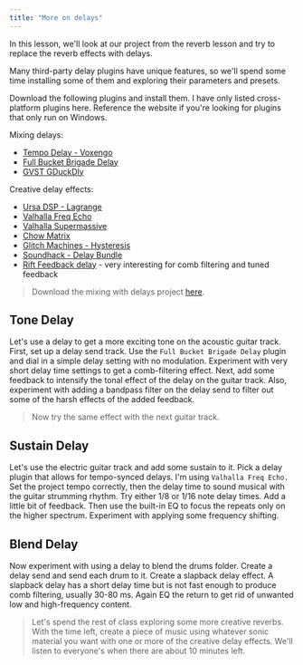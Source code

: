 ```yaml
---
title: "More on delays"
---
```


In this lesson, we'll look at our project from the reverb lesson and try to replace the reverb effects with delays.

Many third-party delay plugins have unique features, so we'll spend some time installing some of them and exploring their parameters and presets.

Download the following plugins and install them. I have only listed cross-platform plugins here. Reference the website if you're looking for plugins that only run on Windows.

Mixing delays:

- [Tempo Delay - Voxengo](https://www.voxengo.com/product/tempodelay/)
- [Full Bucket Brigade Delay](https://www.fullbucket.de/music/fbdelay.html)
- [GVST GDuckDly](https://www.gvst.co.uk/gduckdly.htm)

Creative delay effects:

- [Ursa DSP - Lagrange](https://ursadsp.com/)
- [Valhalla Freq Echo](https://valhalladsp.com/shop/delay/valhalla-freq-echo/)
- [Valhalla Supermassive](https://valhalladsp.com/shop/reverb/valhalla-supermassive/)
- [Chow Matrix](https://chowdsp.com/products.html)
- [Glitch Machines - Hysteresis](https://glitchmachines.com/products/hysteresis/)
- [Soundhack - Delay Bundle](https://www.soundhack.com/freeware/)
- [Rift Feedback delay](https://www.minimal.audio/products/rift-feedback-lite) - very interesting for comb filtering and tuned feedback

> Download the mixing with delays project [here](https://dakotastateuniversity-my.sharepoint.com/:f:/g/personal/tate_carson_dsu_edu/EuEB1ZtogCZPg4foIeq3X3IBDKrU6LHAolNgZ2pBtSsRVg?e=dB9Hxj).

## Tone Delay

Let's use a delay to get a more exciting tone on the acoustic guitar track. First, set up a delay send track. Use the `Full Bucket Brigade Delay` plugin and dial in a simple delay setting with no modulation. Experiment with very short delay time settings to get a comb-filtering effect. Next, add some feedback to intensify the tonal effect of the delay on the guitar track. Also, experiment with adding a bandpass filter on the delay send to filter out some of the harsh effects of the added feedback.

> Now try the same effect with the next guitar track.

## Sustain Delay

Let's use the electric guitar track and add some sustain to it. Pick a delay plugin that allows for tempo-synced delays. I'm using `Valhalla Freq Echo.` Set the project tempo correctly, then the delay time to sound musical with the guitar strumming rhythm. Try either 1/8 or 1/16 note delay times. Add a little bit of feedback. Then use the built-in EQ to focus the repeats only on the higher spectrum. Experiment with applying some frequency shifting.

## Blend Delay

Now experiment with using a delay to blend the drums folder. Create a delay send and send each drum to it. Create a slapback delay effect. A slapback delay has a short delay time but is not fast enough to produce comb filtering, usually 30-80 ms. Again EQ the return to get rid of unwanted low and high-frequency content.

> Let's spend the rest of class exploring some more creative reverbs. With the time left, create a piece of music using whatever sonic material you want with one or more of the creative delay effects. We'll listen to everyone's when there are about 10 minutes left.
